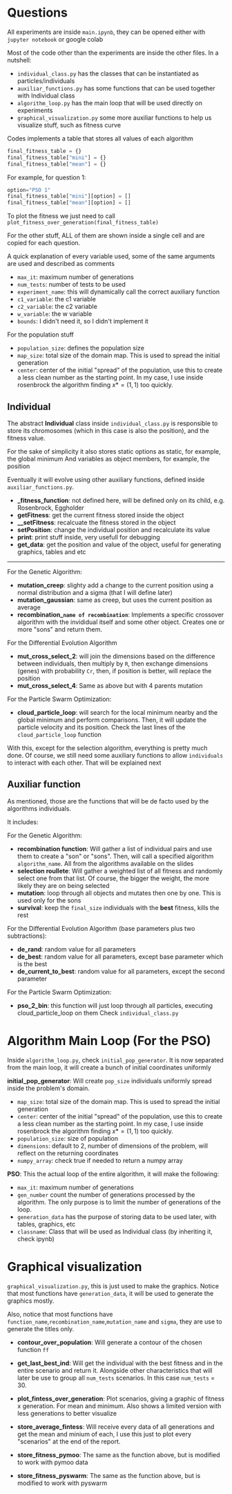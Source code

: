 # Questions

All experiments are inside `main.ipynb`, they can be opened either with `jupyter notebook` or google colab

Most of the code other than the experiments are inside the other files. In a nutshell:

- `individual_class.py` has the classes that can be instantiated as particles/individuals
- `auxiliar_functions.py` has some functions that can be used together with Individual class
- `algorithm_loop.py` has the main loop that will be used directly on experiments
- `graphical_visualization.py` some more auxiliar functions to help us visualize stuff, such as fitness curve

Codes implements a table that stores all values of each algorithm
``` python
final_fitness_table = {}
final_fitness_table["mini"] = {}
final_fitness_table["mean"] = {}
```

For example, for question 1:
``` python
option="PSO 1"
final_fitness_table["mini"][option] = []
final_fitness_table["mean"][option] = []
```

To plot the fitness we just need to call `plot_fitness_over_generation(final_fitness_table)`

For the other stuff, ALL of them are shown inside a single cell and are copied for each question.

A quick explanation of every variable used, some of the same arguments are used and described as comments

- `max_it`: maximum number of generations
- `num_tests`: number of tests to be used
- `experiment_name`: this will dynamically call the correct auxiliary function
- `c1_variable`: the c1 variable
- `c2_variable`: the c2 variable
- `w_variable`: the w variable
- `bounds`: I didn't need it, so I didn't implement it

For the population stuff
- `population_size`: defines the population size
- `map_size`: total size of the domain map. This is used to spread the initial generation
- `center`: center of the initial "spread" of the population, use this to create a less clean number as the starting point. In my case, I use inside rosenbrock the algorithm finding $x* = (1,1)$ too quickly.

## Individual 

The abstract **Individual** class inside `individual_class.py` is responsible to store its chromosomes 
(which in this case is also the position), and the fitness value. 

For the sake of simplicity it also stores static options as static, for example, the global minimum 
And variables as object members, for example, the position

Eventually it will evolve using other auxiliary functions, defined inside `auxiliar_functions.py`.

- **_fitness_function**: not defined here, will be defined only on its child, e.g. Rosenbrock, Eggholder
- **getFitness**: get the current fitness stored inside the object
- **__setFitness**: recalcuate the fitness stored in the object
- **setPosition**: change the individual position and recalculate its value
- **print**: print stuff inside, very usefull for debugging
- **get_data**: get the position and value of the object, useful for generating graphics, tables and etc

----

For the Genetic Algorithm:
- **mutation_creep**: slighty add a change to the current position using a normal distribution and a sigma (that I will define later)
- **mutation_gaussian**: same as creep, but uses the current position as average
- **recombination_`name of recombination`**: Implements a specific crossover algorithm with the invididual itself and some other object. Creates one or more "sons" and return them.

For the Differential Evolution Algorithm
- **mut_cross_select_2**: will join the dimensions based on the difference between individuals, then multiply by `R`, then exchange dimensions (genes) with probability `Cr`, then, if position is better, will replace the position
- **mut_cross_select_4**: Same as above but with 4 parents mutation

For the Particle Swarm Optimization:
- **cloud_particle_loop**: will search for the local minimum nearby and the global minimum and perform comparisons. 
Then, it will update the particle velocity and its position. Check the last lines of the `cloud_particle_loop` function

With this, except for the selection algorithm, everything is pretty much done. 
Of course, we still need some auxiliary functions to allow `individuals` to interact with
each other. That will be explained next

## Auxiliar function

As mentioned, those are the functions that will be de facto used by the algorithms individuals.

It includes:

For the Genetic Algorithm:
- **recombination function**: Will gather a list of individual pairs and use them to create a "son" or "sons". Then, will call a specified algorithm `algorithm_name`. All from the algorithms available on the slides
- **selection roullete**: Will gather a weighted list of all fitness and randomly select one from that list. Of course, the bigger the weight, the more likely they are on being selected
- **mutation**: loop through all objects and mutates then one by one. This is used only for the sons
- **survival**: keep the `final_size` individuals with the **best** fitness, kills the rest

For the Differential Evolution Algorithm (base parameters plus two subtractions):
- **de_rand**: random value for all parameters
- **de_best**: random value for all parameters, except base parameter which is the best
- **de_current_to_best**: random value for all parameters, except the second parameter

For the Particle Swarm Optimization:
- **pso_2_bin**: this function will just loop through all particles, executing cloud_particle_loop on them
Check `individual_class.py`

# Algorithm Main Loop (For the PSO)

Inside `algorithm_loop.py`, check `initial_pop_generator`. It is now separated from the main loop,
it will create a bunch of initial coordinates uniformly

**initial_pop_generator**: Will create `pop_size` individuals uniformly spread inside the problem's domain.
- `map_size`: total size of the domain map. This is used to spread the initial generation
- `center`: center of the initial "spread" of the population, use this to create a less clean number as the starting point. In my case, I use inside rosenbrock the algorithm finding $x* = (1,1)$ too quickly.
- `population_size`: size of population
- `dimensions`: default to 2, number of dimensions of the problem, will reflect on the returning coordinates
- `numpy_array`: check true if needed to return a numpy array

**PSO**: This the actual loop of the entire algorithm, it will make the following:
- `max_it`: maximum number of generations
- `gen_number` count the number of generations processed by the algorithm. The only purpose is to limit the number of generations of the loop.
- `generation_data` has the purpose of storing data to be used later, with tables, graphics, etc
- `classname`: Class that will be used as Individual class (by inheriting it, check ipynb)

# Graphical visualization

`graphical_visualization.py`, this is just used to make the graphics.
Notice that most functions have `generation_data`, it will be used to generate the graphics mostly.

Also, notice that most functions have `function_name`,`recombination_name`,`mutation_name` and `sigma`, they are use to generate the titles only.

- **contour_over_population**: Will generate a contour of the chosen function `ff`

- **get_last_best_ind**: Will get the individual with the best fitness and in the entire scenario and return it. Alongside other characteristics that will later be use to group all `num_tests` scenarios. In this case `num_tests` = 30.

- **plot_fintess_over_generation**: Plot scenarios, giving a graphic of fitness x generation. For mean and minimum. Also shows a limited version with less generations to better visualize

- **store_average_fintess**: Will receive every data of all generations and get the mean and minium of each, I use this just to plot every "scenarios" at the end of the report.

- **store_fitness_pymoo**: The same as the function above, but is modified to work with pymoo data

- **store_fitness_pyswarm**: The same as the function above, but is modified to work with pyswarm
